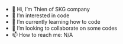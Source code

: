 - 👋 Hi, I’m Thien of SKG company
- 👀 I’m interested in code
- 🌱 I’m currently learning how to code
- 💞️ I’m looking to collaborate on some codes
- 📫 How to reach me: N/A

<!---
skg-thienpg/skg-thienpg is a ✨ special ✨ repository because its `README.md` (this file) appears on your GitHub profile.
You can click the Preview link to take a look at your changes.
--->
